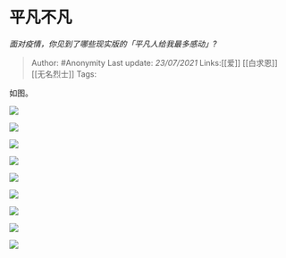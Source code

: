 # 平凡不凡
*面对疫情，你见到了哪些现实版的「平凡人给我最多感动」?*

> Author: #Anonymity
> Last update: *23/07/2021* 
> Links:[[爱]] [[白求恩]] [[无名烈士]]
> Tags:   

 
如图。

![](https://pic2.zhimg.com/50/v2-b3dbe115bd9fd464f1bd7201a424de79_hd.jpg?source=1940ef5c)  


![](https://pic1.zhimg.com/50/v2-0381f94c4ef584872aa5ababe7eda1e5_hd.jpg?source=1940ef5c)  


![](https://pic1.zhimg.com/50/v2-a4df38899abfe5387ba0b03132288c6b_hd.jpg?source=1940ef5c)  


![](https://pic2.zhimg.com/50/v2-e38af5f26750563eaa8133c8f6945617_hd.jpg?source=1940ef5c)  


![](https://pic1.zhimg.com/50/v2-b5c26a44f1b6093c15d291fa8a469567_hd.jpg?source=1940ef5c)  


![](https://pic1.zhimg.com/50/v2-657b2a043aa629a88900cee79cad70dc_hd.jpg?source=1940ef5c)  


![](https://pic2.zhimg.com/50/v2-c15bbccb88739dabdc66cf83052afe11_hd.jpg?source=1940ef5c)  


![](https://pic3.zhimg.com/50/v2-ad9ae1b3bc87fc1ecd41237819c1220d_hd.jpg?source=1940ef5c)  


![](https://pic4.zhimg.com/50/v2-671b4b56900de0630865dabbf777ff7b_hd.jpg?source=1940ef5c)


